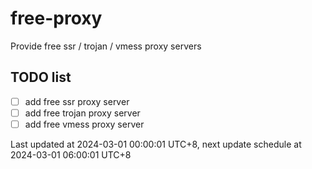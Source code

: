 
# free-proxy
Provide free ssr / trojan / vmess proxy servers


## TODO list
- [ ] add free ssr proxy server
- [ ] add free trojan proxy server
- [ ] add free vmess proxy server

Last updated at 2024-03-01 00:00:01 UTC+8, next update schedule at 2024-03-01 06:00:01 UTC+8

